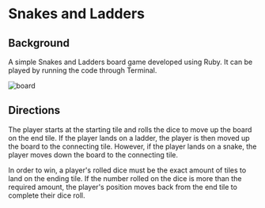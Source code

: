 # Snakes and Ladders

## Background
A simple Snakes and Ladders board game developed using Ruby. It can be played by running the code through Terminal. 

![board](https://ipoem.files.wordpress.com/2013/03/snakesandladders.png)

## Directions
The player starts at the starting tile and rolls the dice to move up the board on the end tile. If the player lands on a ladder, the player is then moved up the board to the connecting tile. However, if the player lands on a snake, the player moves down the board to the connecting tile.

In order to win, a player's rolled dice must be the exact amount of tiles to land on the ending tile. If the number rolled on the dice is more than the required amount, the player's position moves back from the end tile to complete their dice roll.
